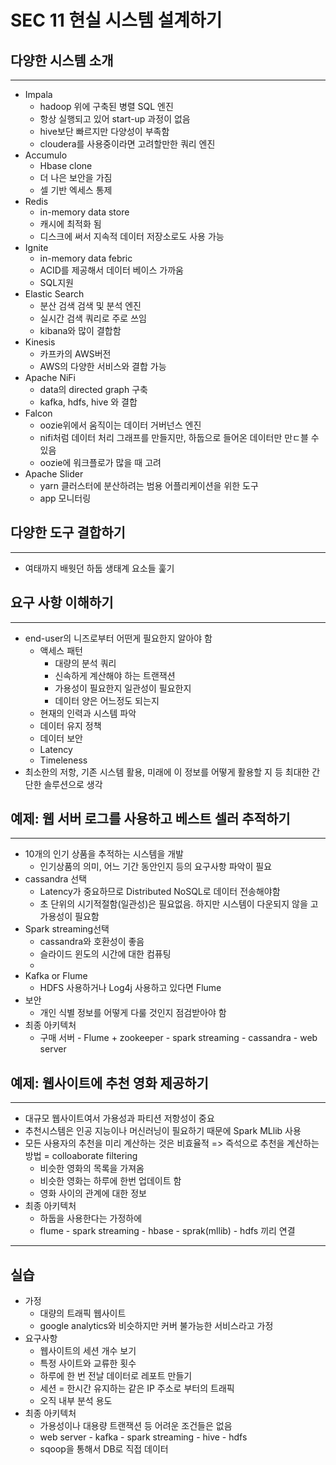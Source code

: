 # SEC 11 현실 시스템 설계하기

## 다양한 시스템 소개

---

- Impala
  - hadoop 위에 구축된 병렬 SQL 엔진
  - 항상 실행되고 있어 start-up 과정이 없음
  - hive보단 빠르지만 다양성이 부족함
  - cloudera를 사용중이라면 고려할만한 쿼리 엔진
- Accumulo
  - Hbase clone
  - 더 나은 보안을 가짐
  - 셀 기반 엑세스 통제
- Redis
  - in-memory data store
  - 캐시에 최적화 됨
  - 디스크에 써서 지속적 데이터 저장소로도 사용 가능
- Ignite
  - in-memory data febric
  - ACID를 제공해서 데이터 베이스 가까움
  - SQL지원
- Elastic Search
  - 분산 검색 검색 및 분석 엔진
  - 실시간 검색 쿼리로 주로 쓰임
  - kibana와 많이 결합함
- Kinesis
  - 카프카의 AWS버전
  - AWS의 다양한 서비스와 결합 가능
- Apache NiFi
  - data의 directed graph 구축
  - kafka, hdfs, hive 와 결합
- Falcon
  - oozie위에서 움직이는 데이터 거버넌스 엔진
  - nifi처럼 데이터 처리 그래프를 만들지만, 하둡으로 들어온 데이터만 만ㄷ블 수 있음
  - oozie에 워크플로가 많을 때 고려
- Apache Slider
  - yarn 클러스터에 분산하려는 범용 어플리케이션을 위한 도구
  - app 모니터링
## 다양한 도구 결합하기

---

- 여태까지 배웟던 하둡 생태계 요소들 훑기

## 요구 사항 이해하기

---

- end-user의 니즈로부터 어떤게 필요한지 알아야 함
  - 액세스 패턴
    - 대량의 분석 쿼리
    - 신속하게 계산해야 하는 트랜잭션
    - 가용성이 필요한지 일관성이 필요한지 
    - 데이터 양은 어느정도 되는지
  - 현재의 인력과 시스템 파악
  - 데이터 유지 정책
  - 데이터 보안
  - Latency
  - Timeleness
- 최소한의 저항, 기존 시스템 활용, 미래에 이 정보를 어떻게 활용할 지 등 최대한 간단한 솔루션으로 생각

## 예제: 웹 서버 로그를 사용하고 베스트 셀러 추적하기

---

- 10개의 인기 상품을 추적하는 시스템을 개발
  - 인기상품의 의미, 어느 기간 동안인지 등의 요구사항 파악이 필요
- cassandra 선택
  - Latency가 중요하므로 Distributed NoSQL로 데이터 전송해야함
  - 초 단위의 시기적절함(일관성)은 필요없음. 하지만 시스템이 다운되지 않을 고가용성이 필요함
- Spark streaming선택
  - cassandra와 호환성이 좋음
  - 슬라이드 윈도의 시간에 대한 컴퓨팅
  - 
- Kafka or Flume
  - HDFS 사용하거나 Log4j 사용하고 있다면 Flume
- 보안
  - 개인 식별 정보를 어떻게 다룰 것인지 점검받아야 함
- 최종 아키텍처
  - 구매 서버 - Flume + zookeeper - spark streaming - cassandra - web server

## 예제: 웹사이트에 추천 영화 제공하기

---

- 대규모 웹사이트여서 가용성과 파티션 저항성이 중요
- 추천시스템은 인공 지능이나 머신러닝이 필요하기 때문에 Spark MLlib 사용
- 모든 사용자의 추천을 미리 계산하는 것은 비효율적 => 즉석으로 추천을 계산하는 방법 = colloaborate filtering
  - 비슷한 영화의 목록을 가져옴
  - 비슷한 영화는 하루에 한번 업데이트 함
  - 영화 사이의 관계에 대한 정보
- 최종 아키텍처
  - 하둡을 사용한다는 가정하에
  - flume - spark streaming - hbase - sprak(mllib) - hdfs 끼리 연결

---

## 실습

- 가정
  - 대량의 트래픽 웹사이트
  - google analytics와 비슷하지만 커버 불가능한 서비스라고 가정
- 요구사항
  - 웹사이트의 세션 개수 보기
  - 특정 사이트와 교류한 횟수
  - 하루에 한 번 전날 데이터로 레포트 만들기
  - 세션 = 한시간 유지하는 같은 IP 주소로 부터의 트래픽
  - 오직 내부 분석 용도
- 최종 아키텍처
  - 가용성이나 대용량 트랜잭션 등 어려운 조건들은 없음
  - web server - kafka - spark streaming - hive - hdfs
  - sqoop을 통해서 DB로 직접 데이터